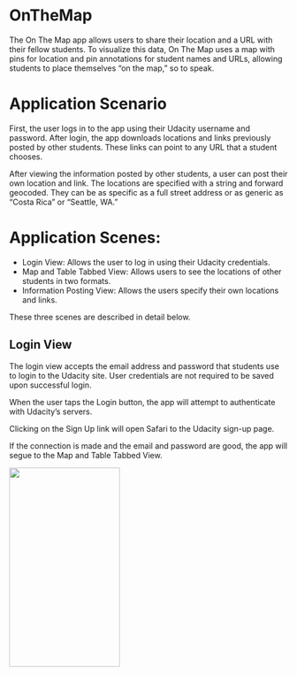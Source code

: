 # OnTheMap
The On The Map app allows users to share their location and a URL with their fellow students. To visualize this data, On The Map uses a map with pins for location and pin annotations for student names and URLs, allowing students to place themselves “on the map,” so to speak.

# Application Scenario
First, the user logs in to the app using their Udacity username and password. After login, the app downloads locations and links previously posted by other students. These links can point to any URL that a student chooses.

After viewing the information posted by other students, a user can post their own location and link. The locations are specified with a string and forward geocoded. They can be as specific as a full street address or as generic as “Costa Rica” or “Seattle, WA.”

# Application Scenes:
- Login View: Allows the user to log in using their Udacity credentials.
- Map and Table Tabbed View: Allows users to see the locations of other students in two formats.
- Information Posting View: Allows the users specify their own locations and links.

These three scenes are described in detail below.

## Login View
The login view accepts the email address and password that students use to login to the Udacity site. User credentials are not required to be saved upon successful login.


When the user taps the Login button, the app will attempt to authenticate with Udacity’s servers.


Clicking on the Sign Up link will open Safari to the Udacity sign-up page.


If the connection is made and the email and password are good, the app will segue to the Map and Table Tabbed View.

<img src="https://lh5.googleusercontent.com/UtYdVs086wOJ3wbumC9dgl9gt1NuUfWMn2X3fBceHC0c7wXGzgd2OdVoMkChLqVCCX25ovTQkOvUfDBFcz2vcfK7xXmfmjDPElhbc1Lxgwhefk6mn7qEzf8wkOcn4jCXu2Rdr0E1" width="200" height="360" />

